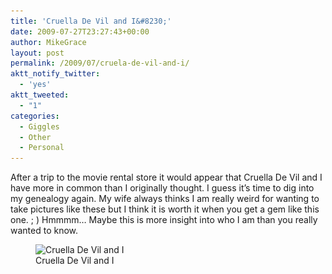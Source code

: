 ```yaml
---
title: 'Cruella De Vil and I&#8230;'
date: 2009-07-27T23:27:43+00:00
author: MikeGrace
layout: post
permalink: /2009/07/cruela-de-vil-and-i/
aktt_notify_twitter:
  - 'yes'
aktt_tweeted:
  - "1"
categories:
  - Giggles
  - Other
  - Personal
---
```

After a trip to the movie rental store it would appear that Cruella De Vil and I have more in common than I originally thought. I guess it&#8217;s time to dig into my genealogy again. My wife always thinks I am really weird for wanting to take pictures like these but I think it is worth it when you get a gem like this one. ; ) Hmmmm&#8230; Maybe this is more insight into who I am than you really wanted to know.
  
<figure id="attachment_608" style="width: 500px" class="wp-caption aligncenter"><img src="/assets/2009/07/cruela_and_i.jpg" alt="Cruella De Vil and I" title="Cruella De Vil and I" width="500" height="667" class="size-full wp-image-608" srcset="/assets/2009/07/cruela_and_i.jpg 500w, /assets/2009/07/cruela_and_i-224x300.jpg 224w" sizes="(max-width: 500px) 100vw, 500px" /><figcaption class="wp-caption-text">Cruella De Vil and I</figcaption></figure>